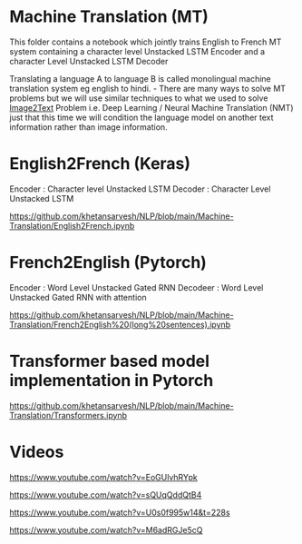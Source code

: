 # Machine Translation (MT)

This folder contains a notebook which jointly trains English to French MT system containing a character level Unstacked LSTM Encoder and a character Level Unstacked LSTM Decoder


Translating a language A to language B is called monolingual machine translation system eg english to hindi.
      - There are many ways to solve MT problems but we will use similar techniques to what we used to solve [Image2Text](https://pub.towardsai.net/natural-language-generation-x2text-tasks-78641031b033#1341) Problem i.e. Deep Learning / Neural Machine Translation (NMT) just that this time we will condition the language model on another text information rather than image information.





# English2French (Keras)
Encoder : Character level Unstacked LSTM
Decoder : Character Level Unstacked LSTM

https://github.com/khetansarvesh/NLP/blob/main/Machine-Translation/English2French.ipynb









# French2English (Pytorch)
Encoder : Word Level Unstacked Gated RNN
Decodeer : Word Level Unstacked Gated RNN with attention

https://github.com/khetansarvesh/NLP/blob/main/Machine-Translation/French2English%20(long%20sentences).ipynb




# Transformer based model implementation in Pytorch
https://github.com/khetansarvesh/NLP/blob/main/Machine-Translation/Transformers.ipynb



# Videos

https://www.youtube.com/watch?v=EoGUlvhRYpk

https://www.youtube.com/watch?v=sQUqQddQtB4

https://www.youtube.com/watch?v=U0s0f995w14&t=228s

https://www.youtube.com/watch?v=M6adRGJe5cQ

